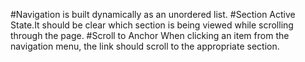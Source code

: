 #Navigation is built dynamically as an unordered list.
#Section Active State.It should be clear which section is being viewed while scrolling through the page.
#Scroll to Anchor When clicking an item from the navigation menu, the link should scroll to the appropriate section.
